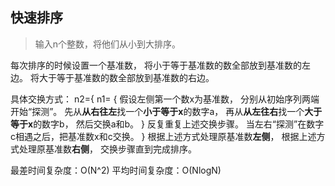## 快速排序

> 输入n个整数，将他们从小到大排序。

每次排序的时候设置一个基准数，
将小于等于基准数的数全部放到基准数的左边。
将大于等于基准数的数全部放到基准数的右边。

具体交换方式：
n2={
n1=
{
假设左侧第一个数x为基准数，
分别从初始序列两端开始“探测”。
先从**从右往左**找一个**小于等于x**的数字a，
再从**从左往右**找一个**大于等于x**的数字b，
然后交换a和b。
}
反复重复上述交换步骤。
当左右“探测”在数字c相遇之后，把基准数x和c交换。
}
根据上述方式处理原基准数**左侧**，
根据上述方式处理原基准数**右侧**，
交换步骤直到完成排序。

最差时间复杂度：O(N^2)
平均时间复杂度：O(NlogN)